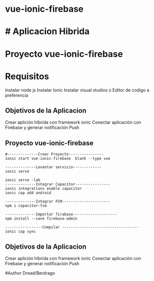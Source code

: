 # vue-ionic-firebase
# # Aplicacion Hibrida
# Proyecto vue-ionic-firebase
# Requisitos
Instalar node js
Instalar Ionic 
Instalar visual studios o Editor de codigo a preferencia 

## Objetivos de la Aplicacion
Crear aplición híbrida con framework ionic
Conectar aplicación con Firebase y generar notificación Push

## Proyecto vue-ionic-firebase

````
#--------------Crear Proyecto----------------
ionic start vue-ionic-firebase  blank --type vue
````
````
--------------Levantar servicio-------------
ionic serve 
````
````
ionic serve -lab
--------------Integrar Capacitor----------------
ionic integrations enable capacitor 
ionic cap add android
````
````
--------------Integrar FCM----------------------
npm i capacitor-fcm
````
````
--------------Importar firabase--------------------
npm install --save firebase-admin
````
````
-----------------Compilar -----------------------------------
ionic cap sync

````

## Objetivos de la Aplicacion


Crear aplición híbrida con framework ionic
Conectar aplicación con Firebase y generar notificación Push


#Author
Dread/Berdrago



